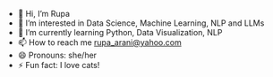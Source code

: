 - 👋 Hi, I’m Rupa
- 👀 I’m interested in Data Science, Machine Learning, NLP and LLMs
- 🌱 I’m currently learning Python, Data Visualization, NLP
- 📫 How to reach me rupa_arani@yahoo.com
- 😄 Pronouns: she/her
- ⚡ Fun fact: I love cats!

<!---
Rupasgithub/Rupasgithub is a ✨ special ✨ repository because its `README.md` (this file) appears on your GitHub profile.
You can click the Preview link to take a look at your changes.
--->
